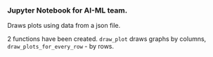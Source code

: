 ### Jupyter Notebook for AI-ML team.

Draws plots using data from a json file.

2 functions have been created. `draw_plot` draws graphs by columns, `draw_plots_for_every_row` - by rows.